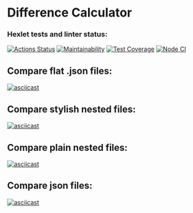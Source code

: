 # Difference Calculator
### Hexlet tests and linter status:
[![Actions Status](https://github.com/EgorovArtem34/frontend-project-46/workflows/hexlet-check/badge.svg)](https://github.com/EgorovArtem34/frontend-project-46/actions)
[![Maintainability](https://api.codeclimate.com/v1/badges/16be515c33a54715a995/maintainability)](https://codeclimate.com/github/EgorovArtem34/frontend-project-46/maintainability)
[![Test Coverage](https://api.codeclimate.com/v1/badges/16be515c33a54715a995/test_coverage)](https://codeclimate.com/github/EgorovArtem34/frontend-project-46/test_coverage)
[![Node CI](https://github.com/EgorovArtem34/frontend-project-46/actions/workflows/nodejs.yml/badge.svg)](https://github.com/EgorovArtem34/frontend-project-46/actions/workflows/nodejs.yml)
## Compare flat .json files:
[![asciicast](https://asciinema.org/a/5zGGbrgTmz6VvQW7Bis1xqPdW.svg)](https://asciinema.org/a/5zGGbrgTmz6VvQW7Bis1xqPdW)
## Compare stylish nested files:
[![asciicast](https://asciinema.org/a/JFdNjLOxgCKdJH7qVtrYEFJp8.svg)](https://asciinema.org/a/JFdNjLOxgCKdJH7qVtrYEFJp8)
## Compare plain nested files:
[![asciicast](https://asciinema.org/a/UihRc85K3XMIxWq2p7l8imPg8.svg)](https://asciinema.org/a/UihRc85K3XMIxWq2p7l8imPg8)
## Compare json files:
[![asciicast](https://asciinema.org/a/zzqkh6fQPmQJgvN2vK8um5xUk.svg)](https://asciinema.org/a/zzqkh6fQPmQJgvN2vK8um5xUk)